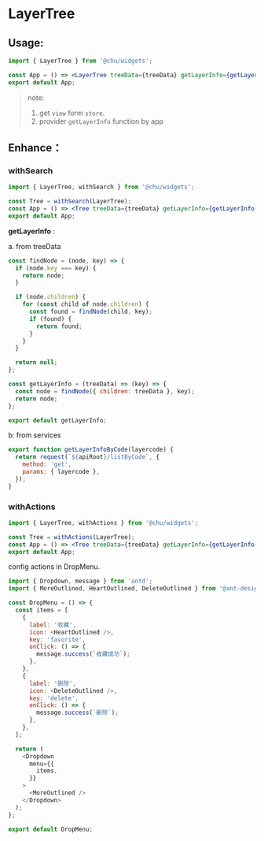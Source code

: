 # LayerTree

## Usage:

```jsx
import { LayerTree } from '@chu/widgets';

const App = () => <LayerTree treeData={treeData} getLayerInfo={getLayerInfo(treeData)} />;
export default App;
```

> note:
>
> 1. get `view` form `store`.
> 2. provider `getLayerInfo` function by app

## Enhance：

### withSearch

```jsx
import { LayerTree, withSearch } from '@chu/widgets';

const Tree = withSearch(LayerTree);
const App = () => <Tree treeData={treeData} getLayerInfo={getLayerInfo(treeData)} />;
export default App;
```

**getLayerInfo** :

a. from treeData

```js
const findNode = (node, key) => {
  if (node.key === key) {
    return node;
  }

  if (node.children) {
    for (const child of node.children) {
      const found = findNode(child, key);
      if (found) {
        return found;
      }
    }
  }

  return null;
};

const getLayerInfo = (treeData) => (key) => {
  const node = findNode({ children: treeData }, key);
  return node;
};

export default getLayerInfo;
```

b: from services

```js
export function getLayerInfoByCode(layercode) {
  return request(`${apiRoot}/listByCode`, {
    method: 'get',
    params: { layercode },
  });
}
```

### withActions

```jsx
import { LayerTree, withActions } from '@chu/widgets';

const Tree = withActions(LayerTree);
const App = () => <Tree treeData={treeData} getLayerInfo={getLayerInfo(treeData)} />;
export default App;
```

config actions in DropMenu.

```js
import { Dropdown, message } from 'antd';
import { MoreOutlined, HeartOutlined, DeleteOutlined } from '@ant-design/icons';

const DropMenu = () => {
  const items = [
    {
      label: '收藏',
      icon: <HeartOutlined />,
      key: 'favorite',
      onClick: () => {
        message.success(`收藏成功`);
      },
    },
    {
      label: '删除',
      icon: <DeleteOutlined />,
      key: 'delete',
      onClick: () => {
        message.success(`删除`);
      },
    },
  ];

  return (
    <Dropdown
      menu={{
        items,
      }}
    >
      <MoreOutlined />
    </Dropdown>
  );
};

export default DropMenu;
```
